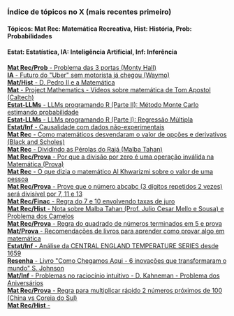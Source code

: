 ### Índice de tópicos no X (mais recentes primeiro) </br>
#### Tópicos: Mat Rec: Matemática Recreativa, Hist: História, Prob: Probabilidades </br>
####         Estat: Estatística, IA: Inteligência Artificial, Inf: Inferência </br>
<a href="https://x.com/bluemaster100/status/1875943157910642801"><b>Mat Rec/Prob</b> - Problema das 3 portas (Monty Hall)</a></br>
<a href="https://x.com/bluemaster100/status/1875722936738304318"><b>IA</b> - Futuro do "Uber" sem motorista já chegou (Waymo)</a></br>
<a href="https://x.com/bluemaster100/status/1873402866724958535"><b>Mat/Hist</b> - D. Pedro II e a Matemática</a></br>
<a href="https://x.com/bluemaster100/status/1867947417284284632"><b>Mat</b> - Project Mathematics - Vídeos sobre matemática de Tom Apostol (Caltech)</a></br>
<a href="https://x.com/bluemaster100/status/1867606151149351388"><b>Estat-LLMs</b> - LLMs programando R (Parte II): Método Monte Carlo estimando probabilidade</a></br>
<a href="https://x.com/bluemaster100/status/1863017593356832802"><b>Estat-LLMs</b> - LLMs programando R (Parte I): Regressão Múltipla</a></br>
<a href="https://x.com/bluemaster100/status/1861805840052719859"><b>Estat/Inf</b> - Causalidade com dados não-experimentais</a></br>
<a href="https://x.com/bluemaster100/status/1861759642759573872"><b>Mat Rec</b> - Como matemáticos desvendaram o valor de opções e derivativos (Black and Scholes)</a></br>
<a href="https://x.com/bluemaster100/status/1853812273929674894"><b>Mat Rec</b> - Dividindo as Pérolas do Rajá (Malba Tahan)</a></br>
<a href="https://x.com/bluemaster100/status/1852372743896826305"><b>Mat Rec/Prova</b> - Por que a divisão por zero é uma operação inválida na Matemática (Prova)</a></br>
<a href="https://x.com/bluemaster100/status/1850532641763725409"><b>Mat Rec</b> - O que dizia o matemático Al Khwarizmi sobre o valor de uma pessoa</a></br>
<a href="https://x.com/bluemaster100/status/1850174378824073542"><b>Mat Rec/Prova</b> - Prove que o número abcabc (3 dígitos repetidos 2 vezes) será divisível por 7, 11 e 13</a></br>
<a href="https://x.com/bluemaster100/status/1849912272388489363"><b>Mat Rec/Finac</b> - Regra do 7 e 10 envolvendo taxas de juro</a></br>
<a href="https://x.com/bluemaster100/status/1848512447805886640"><b>Mat Rec/Hist</b> - Nota sobre Malba Tahan (Prof. Julio Cesar Mello e Sousa) e Problema dos Camelos</a></br>
<a href="https://x.com/bluemaster100/status/1845625961620062594"><b>Mat Rec/Prova</b> - Regra do quadrado de números terminados em 5 e prova</a></br>
<a href="https://x.com/bluemaster100/status/1810811183487762577"><b>Mat/Prova</b> - Recomendações de livros para aprender como provar algo em matemática</a></br>
<a href="https://x.com/bluemaster100/status/1803814435909210200"><b>Estat/Inf</b> - Análise da CENTRAL ENGLAND TEMPERATURE SERIES desde 1659 </a></br>
<a href="https://x.com/bluemaster100/status/1798414530453578209"><b>Resenha</b> - Livro "Como Chegamos Aqui - 6 inovações que transformaram o mundo" S. Johnson</a></br>
<a href="https://x.com/bluemaster100/status/1790381543128449413"><b>Mat/Inf</b> - Problemas no raciocínio intuitivo - D. Kahneman - Problema dos Aniversários</a></br>
<a href="https://x.com/bluemaster100/status/1877852471747334452"><b>Mat Rec/Prova</b> - Regra para multiplicar rápido 2 números próximos de 100 (China vs Coreia do Sul)</a></br>
<a href=""><b>Mat Rec/Hist</b> - </a></br>
